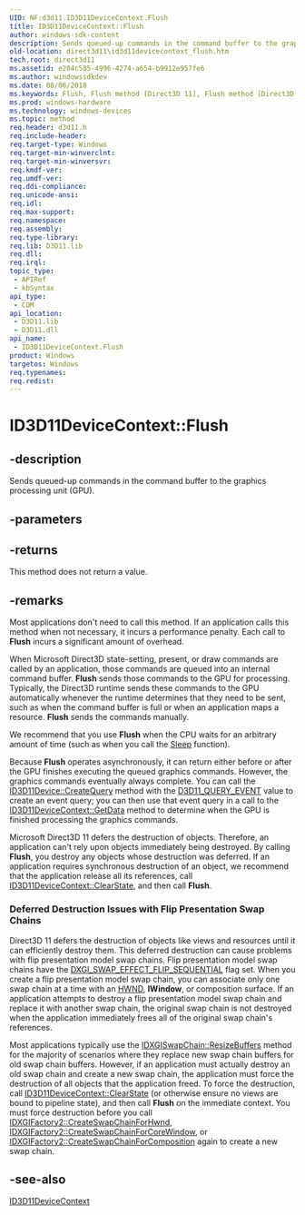 ```yaml
---
UID: NF:d3d11.ID3D11DeviceContext.Flush
title: ID3D11DeviceContext::Flush
author: windows-sdk-content
description: Sends queued-up commands in the command buffer to the graphics processing unit (GPU).
old-location: direct3d11\id3d11devicecontext_flush.htm
tech.root: direct3d11
ms.assetid: e204c585-4996-4274-a654-b9912e957fe6
ms.author: windowssdkdev
ms.date: 08/06/2018
ms.keywords: Flush, Flush method [Direct3D 11], Flush method [Direct3D 11],ID3D11DeviceContext interface, ID3D11DeviceContext interface [Direct3D 11],Flush method, ID3D11DeviceContext.Flush, ID3D11DeviceContext::Flush, b14698ec-f6ed-febc-05d4-5a02d568e816, d3d11/ID3D11DeviceContext::Flush, direct3d11.id3d11devicecontext_flush
ms.prod: windows-hardware
ms.technology: windows-devices
ms.topic: method
req.header: d3d11.h
req.include-header: 
req.target-type: Windows
req.target-min-winverclnt: 
req.target-min-winversvr: 
req.kmdf-ver: 
req.umdf-ver: 
req.ddi-compliance: 
req.unicode-ansi: 
req.idl: 
req.max-support: 
req.namespace: 
req.assembly: 
req.type-library: 
req.lib: D3D11.lib
req.dll: 
req.irql: 
topic_type:
 - APIRef
 - kbSyntax
api_type:
 - COM
api_location:
 - D3D11.lib
 - D3D11.dll
api_name:
 - ID3D11DeviceContext.Flush
product: Windows
targetos: Windows
req.typenames: 
req.redist: 
---
```


# ID3D11DeviceContext::Flush


## -description


Sends queued-up commands in the command buffer to the graphics processing unit (GPU).


## -parameters






## -returns



This method does not return a value.




## -remarks



Most applications don't need to call this method. If an application calls this method when not necessary, it incurs a performance penalty. 
      Each call to <b>Flush</b> incurs a significant amount of overhead.

When Microsoft Direct3D state-setting, present, or draw commands are called by an application, those commands are queued into an internal command buffer. 
      <b>Flush</b> sends those commands to the GPU for processing. Typically, the Direct3D runtime sends these commands to the GPU automatically whenever the runtime determines that 
      they need to be sent, such as when the command buffer is full or when an application maps a resource. <b>Flush</b> sends the commands manually.

We recommend that you use <b>Flush</b> when the CPU waits for an arbitrary amount of time (such as when 
      you call the <a href="https://msdn.microsoft.com/934d37ea-402c-4118-bd7e-87b5fce80fca">Sleep</a> function).

Because <b>Flush</b> operates asynchronously,  it can return either before or after the GPU finishes executing the queued graphics commands. However, the graphics commands eventually always complete. You can call the <a href="https://msdn.microsoft.com/ad09a309-862f-462d-8268-62e44397c298">ID3D11Device::CreateQuery</a> method with the <a href="https://msdn.microsoft.com/en-us/library/Ff476191(v=VS.85).aspx">D3D11_QUERY_EVENT</a> value to create an event query; you can then use that event query in a call to the <a href="https://msdn.microsoft.com/en-us/library/Ff476428(v=VS.85).aspx">ID3D11DeviceContext::GetData</a> method to determine when the GPU is finished processing the graphics commands.


Microsoft Direct3D 11 defers the destruction of objects. Therefore, an application can't rely upon objects immediately being destroyed. By calling <b>Flush</b>, you destroy any 
      objects whose destruction was deferred.  If an application requires synchronous destruction of an object, we recommend that the application release all its
      references, call <a href="https://msdn.microsoft.com/en-us/library/Ff476389(v=VS.85).aspx">ID3D11DeviceContext::ClearState</a>, and then call <b>Flush</b>.

<h3><a id="Defer_Issues_with_Flip"></a><a id="defer_issues_with_flip"></a><a id="DEFER_ISSUES_WITH_FLIP"></a>Deferred Destruction Issues with Flip Presentation Swap Chains</h3>
Direct3D 11 defers the destruction of objects like views and resources until it can efficiently destroy them. This deferred destruction can cause problems with flip presentation model swap chains. Flip presentation model swap chains have the <a href="https://msdn.microsoft.com/en-us/library/Bb173077(v=VS.85).aspx">DXGI_SWAP_EFFECT_FLIP_SEQUENTIAL</a> flag set. When you create a flip presentation model swap chain, you can associate only one swap chain at a time with an <a href="https://msdn.microsoft.com/en-us/library/Aa383751(v=VS.85).aspx">HWND</a>, <b>IWindow</b>, or composition surface. If an application attempts to destroy a flip presentation model swap chain and replace it with another swap chain, the original swap chain is not destroyed when the application immediately frees all of the original swap chain's references.

Most applications typically use the <a href="https://msdn.microsoft.com/en-us/library/Bb174577(v=VS.85).aspx">IDXGISwapChain::ResizeBuffers</a> method for the majority of scenarios where they replace new swap chain buffers for old swap chain buffers. However, if an application must actually destroy an old swap chain and create a new swap chain, the application must force the destruction of all objects that the application freed. To force the destruction, call <a href="https://msdn.microsoft.com/en-us/library/Ff476389(v=VS.85).aspx">ID3D11DeviceContext::ClearState</a> (or otherwise ensure no views are bound to pipeline state), and then call <b>Flush</b> on the immediate context. You must force destruction before you call <a href="https://msdn.microsoft.com/en-us/library/Hh404557(v=VS.85).aspx">IDXGIFactory2::CreateSwapChainForHwnd</a>, <a href="https://msdn.microsoft.com/en-us/library/Hh404559(v=VS.85).aspx">IDXGIFactory2::CreateSwapChainForCoreWindow</a>, or <a href="https://msdn.microsoft.com/en-us/library/Hh404558(v=VS.85).aspx">IDXGIFactory2::CreateSwapChainForComposition</a> again to create a new swap chain.




## -see-also




<a href="https://msdn.microsoft.com/en-us/library/Ff476385(v=VS.85).aspx">ID3D11DeviceContext</a>
 

 


